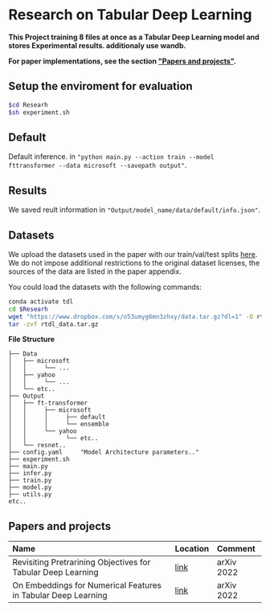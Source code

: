 # Research on Tabular Deep Learning

**This Project training 8 files at once as a Tabular Deep Learning model and stores Experimental results. additionaly use wandb.**

**For paper implementations, see the section ["Papers and projects"](#papers-and-projects).**

## Setup the enviroment for evaluation

```bash
$cd Researh
$sh experiment.sh 
```

## Default
Default inference. in `"python main.py --action train --model fttransformer --data microsoft --savepath output"`.

## Results
We saved reult information in `"Output/model_name/data/default/info.json"`.

## Datasets

We upload the datasets used in the paper with our train/val/test splits [here](https://www.dropbox.com/s/cj9ex11u6ri0tdy/tabular-pretrains-data.tar?dl=1). We do not impose additional restrictions to the original dataset licenses, the sources of the data are listed in the paper appendix.

You could load the datasets with the following commands:

``` bash
conda activate tdl
cd $Researh
wget "https://www.dropbox.com/s/o53umyg6mn3zhxy/data.tar.gz?dl=1" -O rtdl_data.tar.gz
tar -zvf rtdl_data.tar.gz
```


**File Structure**
```
├── Data
│   ├── microsoft
│   │     └── ...
│   ├── yahoo
│   │     └── ...
│   └── etc..
├── Output
│   ├── ft-transformer
│   │     ├── microsoft
│   │     │     ├── default
│   │     │     └── ensemble
│   │     └── yahoo
│   │           └── etc..
│   └── resnet..
├── config.yaml     "Model Architecture parameters.."
├── experiment.sh
├── main.py
├── infer.py
├── train.py
├── model.py
├── utils.py
etc..
``` 

## Papers and projects

| Name                                                          | Location                                                        | Comment        |
| :------------------------------------------------------------ | :-------------------------------------------------------------- | :------------- |
| Revisiting Pretrarining Objectives for Tabular Deep Learning  | [link](https://arxiv.org/abs/2207.03208) | arXiv 2022     |
| On Embeddings for Numerical Features in Tabular Deep Learning | [link](https://arxiv.org/abs/2203.05556)     | arXiv 2022     |